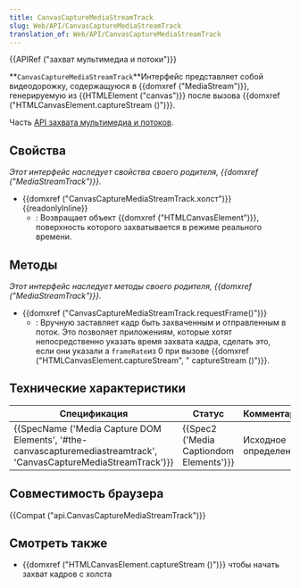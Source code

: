 ```yaml
---
title: CanvasCaptureMediaStreamTrack
slug: Web/API/CanvasCaptureMediaStreamTrack
translation_of: Web/API/CanvasCaptureMediaStreamTrack
---
```

{{APIRef ("захват мультимедиа и потоки")}}

**`CanvasCaptureMediaStreamTrack`**Интерфейс представляет собой видеодорожку, содержащуюся в {{domxref ("MediaStream")}}, генерируемую из {{HTMLElement ("canvas")}} после вызова {{domxref ("HTMLCanvasElement.captureStream ()")}}.

Часть [API захвата мультимедиа и потоков](/ru/docs/Web/API/Media_Streams_API).

## Свойства

_Этот интерфейс наследует свойства своего родителя, {{domxref ("MediaStreamTrack")}}._

- {{domxref ("CanvasCaptureMediaStreamTrack.холст")}} {{readonlyInline}}
  - : Возвращает объект {{domxref ("HTMLCanvasElement")}}, поверхность которого захватывается в режиме реального времени.

## Методы

_Этот интерфейс наследует методы своего родителя, {{domxref ("MediaStreamTrack")}}._

- {{domxref ("CanvasCaptureMediaStreamTrack.requestFrame()")}}
  - : Вручную заставляет кадр быть захваченным и отправленным в поток. Это позволяет приложениям, которые хотят непосредственно указать время захвата кадра, сделать это, если они указали a `frameRate`из 0 при вызове {{domxref ("HTMLCanvasElement.captureStream", " captureStream ()")}}.

## Технические характеристики

| Спецификация                                                                                                                                             | Статус                                               | Комментарий          |
| -------------------------------------------------------------------------------------------------------------------------------------------------------- | ---------------------------------------------------- | -------------------- |
| {{SpecName ('Media Capture DOM Elements', '#the-canvascapturemediastreamtrack', 'CanvasCaptureMediaStreamTrack')}} | {{Spec2 ('Media Captiondom Elements')}} | Исходное определение |

## Совместимость браузера

{{Compat ("api.CanvasCaptureMediaStreamTrack")}}

## Смотреть также

- {{domxref ("HTMLCanvasElement.captureStream ()")}} чтобы начать захват кадров с холста
